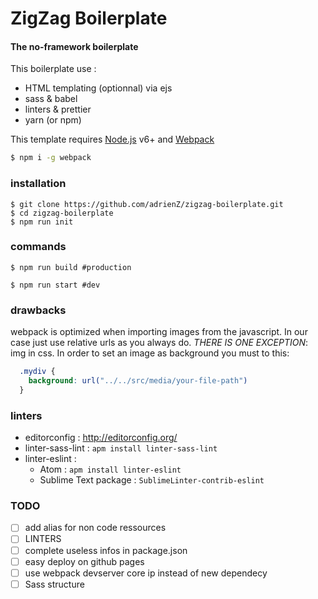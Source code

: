 # ZigZag Boilerplate

#### The no-framework boilerplate

This boilerplate use :
- HTML templating (optionnal) via ejs
- sass & babel
- linters & prettier
- yarn (or npm)

This template requires
[Node.js](https://nodejs.org/) v6+ and [Webpack](http://webpack.github.io/docs/)
```sh
$ npm i -g webpack
```

### installation
```
$ git clone https://github.com/adrienZ/zigzag-boilerplate.git
$ cd zigzag-boilerplate
$ npm run init
```

### commands

```
$ npm run build #production
```
```
$ npm run start #dev
```

### drawbacks

webpack is optimized when importing images from the javascript. In our case just use relative urls as you always do.
*THERE IS ONE EXCEPTION*: img in css. In order to set an image as background you must to this:

```css
  .mydiv {
    background: url("../../src/media/your-file-path")
  }
```


### linters
- editorconfig : http://editorconfig.org/
- linter-sass-lint : `apm install linter-sass-lint`
- linter-eslint :
	- Atom : `apm install linter-eslint`
	- Sublime Text package : `SublimeLinter-contrib-eslint`

### TODO
- [ ] add alias for non code ressources
- [ ] LINTERS
- [ ] complete useless infos in package.json
- [ ] easy deploy on github pages
- [ ] use webpack devserver core ip instead of new dependecy
- [ ] Sass structure
